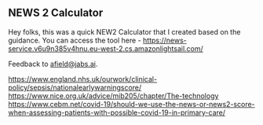 ## NEWS 2 Calculator

Hey folks, this was a quick NEW2 Calculator that I created based on the guidance. You can access the tool here - https://news-service.v6u9n385v4hnu.eu-west-2.cs.amazonlightsail.com/

Feedback to afield@jabs.ai.

https://www.england.nhs.uk/ourwork/clinical-policy/sepsis/nationalearlywarningscore/
https://www.nice.org.uk/advice/mib205/chapter/The-technology
https://www.cebm.net/covid-19/should-we-use-the-news-or-news2-score-when-assessing-patients-with-possible-covid-19-in-primary-care/
